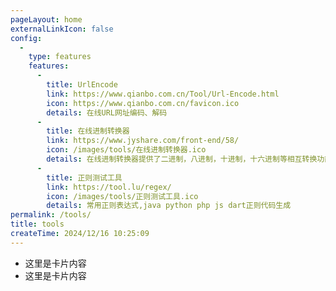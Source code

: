 ```yaml
---
pageLayout: home
externalLinkIcon: false
config:
  -
    type: features
    features:
      -
        title: UrlEncode
        link: https://www.qianbo.com.cn/Tool/Url-Encode.html
        icon: https://www.qianbo.com.cn/favicon.ico
        details: 在线URL网址编码、解码
      -
        title: 在线进制转换器
        link: https://www.jyshare.com/front-end/58/
        icon: /images/tools/在线进制转换器.ico
        details: 在线进制转换器提供了二进制，八进制，十进制，十六进制等相互转换功能
      -
        title: 正则测试工具
        link: https://tool.lu/regex/
        icon: /images/tools/正则测试工具.ico
        details: 常用正则表达式,java python php js dart正则代码生成
permalink: /tools/
title: tools
createTime: 2024/12/16 10:25:09
---
```



<LinkCard href="/">
  <template #title>
    <span style="color: red" >卡片标题</span>
  </template>

- 这里是卡片内容
- 这里是卡片内容

</LinkCard>